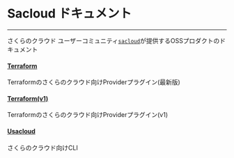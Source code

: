 # Sacloud ドキュメント

---

さくらのクラウド ユーザーコミュニティ[`sacloud`](https://github.com/sacloud)が提供するOSSプロダクトのドキュメント

#### [Terraform](./terraform/)

Terraformのさくらのクラウド向けProviderプラグイン(最新版)

#### [Terraform(v1)](./terraform-v1/)

Terraformのさくらのクラウド向けProviderプラグイン(v1)

#### [Usacloud](./usacloud/)

さくらのクラウド向けCLI


